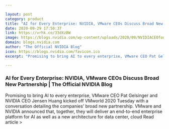 ```yaml
---

layout: post
category: product
title: "AI for Every Enterprise: NVIDIA, VMware CEOs Discuss Broad New Partnership"
date: 2020-09-29 17:50:37
link: https://vrhk.co/33dXzBW
image: https://blogs.nvidia.com/wp-content/uploads/2020/09/NVIDIACEOfounderJensenHuang_VMwareCEOPatGelsinger_VMworld2020.jpg
domain: blogs.nvidia.com
author: "The Official NVIDIA Blog"
icon: https://blogs.nvidia.com/favicon.ico
excerpt: "Promising to bring AI to every enterprise, VMware CEO Pat Gelsinger and NVIDIA CEO Jensen Huang kicked off VMworld 2020 Tuesday with a conversation detailing the companies’ broad new partnership. VMware and NVIDIA announced that, together, they will deliver an end-to-end enterprise platform for AI as well as a new architecture for data center, cloud Read article &gt;"

---
```


### AI for Every Enterprise: NVIDIA, VMware CEOs Discuss Broad New Partnership | The Official NVIDIA Blog

Promising to bring AI to every enterprise, VMware CEO Pat Gelsinger and NVIDIA CEO Jensen Huang kicked off VMworld 2020 Tuesday with a conversation detailing the companies’ broad new partnership. VMware and NVIDIA announced that, together, they will deliver an end-to-end enterprise platform for AI as well as a new architecture for data center, cloud Read article &gt;